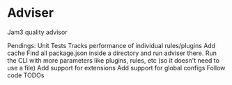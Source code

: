 # Adviser

Jam3 quality advisor

Pendings:
Unit Tests
Tracks performance of individual rules/plugins
Add cache
Find all package.json inside a directory and run adviser there.
Run the CLI with more parameters like plugins, rules, etc (so it doesn't need to use a file)
Add support for extensions
Add support for global configs
Follow code TODOs
